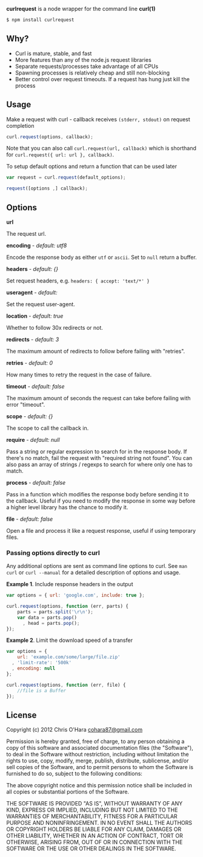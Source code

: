 **curlrequest** is a node wrapper for the command line **curl(1)**

```bash
$ npm install curlrequest
```

## Why?

- Curl is mature, stable, and fast
- More features than any of the node.js request libraries
- Separate requests/processes take advantage of all CPUs
- Spawning processes is relatively cheap and still non-blocking
- Better control over request timeouts. If a request has hung just kill the process

## Usage

Make a request with curl - callback receives `(stderr, stdout)` on request
completion

```javascript
curl.request(options, callback);
```

Note that you can also call `curl.request(url, callback)` which is
shorthand for `curl.request({ url: url }, callback)`.

To setup default options and return a function that can be used later

```javascript
var request = curl.request(default_options);

request([options ,] callback);
```

## Options

**url**

The request url.

**encoding** - *default: utf8*

Encode the response body as either `utf` or `ascii`. Set to `null` return a
buffer.

**headers** - *default: {}*

Set request headers, e.g. `headers: { accept: 'text/*' }`

**useragent** - *default: <random>*

Set the request user-agent.

**location** - *default: true*

Whether to follow 30x redirects or not.

**redirects** - *default: 3*

The maximum amount of redirects to follow before failing with "retries".

**retries** - *default: 0*

How many times to retry the request in the case of failure.

**timeout** - *default: false*

The maximum amount of seconds the request can take before failing with
error "timeout".

**scope** - *default: {}*

The scope to call the callback in.

**require** - *default: null*

Pass a string or regular expression to search for in the response body. If
there's no match, fail the request with "required string not found". You
can also pass an array of strings / regexps to search for where only one
has to match.

**process** - *default: false*

Pass in a function which modifies the response body before sending it to
the callback. Useful if you need to modify the response in some way before
a higher level library has the chance to modify it.

**file** - *default: false*

Open a file and process it like a request response, useful if using
temporary files.

### Passing options directly to curl

Any additional options are sent as command line options to curl. See `man
curl` or `curl --manual` for a detailed description of options and usage.

**Example 1**. Include response headers in the output

```javascript
var options = { url: 'google.com', include: true };

curl.request(options, function (err, parts) {
    parts = parts.split('\r\n');
    var data = parts.pop()
      , head = parts.pop();
});
```

**Example 2**. Limit the download speed of a transfer

```javascript
var options = {
    url: 'example.com/some/large/file.zip'
  , 'limit-rate': '500k'
  , encoding: null
};

curl.request(options, function (err, file) {
    //file is a Buffer
});
```

## License

Copyright (c) 2012 Chris O'Hara <cohara87@gmail.com>

Permission is hereby granted, free of charge, to any person obtaining
a copy of this software and associated documentation files (the
"Software"), to deal in the Software without restriction, including
without limitation the rights to use, copy, modify, merge, publish,
distribute, sublicense, and/or sell copies of the Software, and to
permit persons to whom the Software is furnished to do so, subject to
the following conditions:

The above copyright notice and this permission notice shall be
included in all copies or substantial portions of the Software.

THE SOFTWARE IS PROVIDED "AS IS", WITHOUT WARRANTY OF ANY KIND,
EXPRESS OR IMPLIED, INCLUDING BUT NOT LIMITED TO THE WARRANTIES OF
MERCHANTABILITY, FITNESS FOR A PARTICULAR PURPOSE AND
NONINFRINGEMENT. IN NO EVENT SHALL THE AUTHORS OR COPYRIGHT HOLDERS BE
LIABLE FOR ANY CLAIM, DAMAGES OR OTHER LIABILITY, WHETHER IN AN ACTION
OF CONTRACT, TORT OR OTHERWISE, ARISING FROM, OUT OF OR IN CONNECTION
WITH THE SOFTWARE OR THE USE OR OTHER DEALINGS IN THE SOFTWARE.

